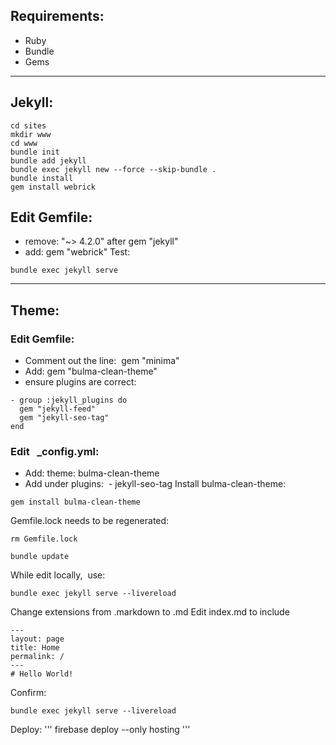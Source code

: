 ## Requirements:
* Ruby
* Bundle
* Gems
---
## Jekyll:

```
cd sites 
mkdir www
cd www
bundle init
bundle add jekyll
bundle exec jekyll new --force --skip-bundle .
bundle install
gem install webrick
```
## Edit Gemfile: 
* remove: "~> 4.2.0" after gem "jekyll"
* add: gem "webrick"
Test:
```
bundle exec jekyll serve
```

---
## Theme:

### Edit Gemfile:
* Comment out the line:  gem "minima"
* Add: gem "bulma-clean-theme"
* ensure plugins are correct:
```
- group :jekyll_plugins do
  gem "jekyll-feed"
  gem "jekyll-seo-tag"
end
```
### Edit   _config.yml:
* Add: theme: bulma-clean-theme
* Add under plugins:  - jekyll-seo-tag
Install bulma-clean-theme:
```
gem install bulma-clean-theme
```
Gemfile.lock needs to be regenerated:
```
rm Gemfile.lock
```

```
bundle update
```

While edit locally,  use:
```
bundle exec jekyll serve --livereload
```
Change extensions from .markdown to .md
Edit index.md to include 
```
---
layout: page
title: Home
permalink: /
---
# Hello World!
```
Confirm:
```
bundle exec jekyll serve --livereload
```
Deploy:
'''
firebase deploy --only hosting
'''